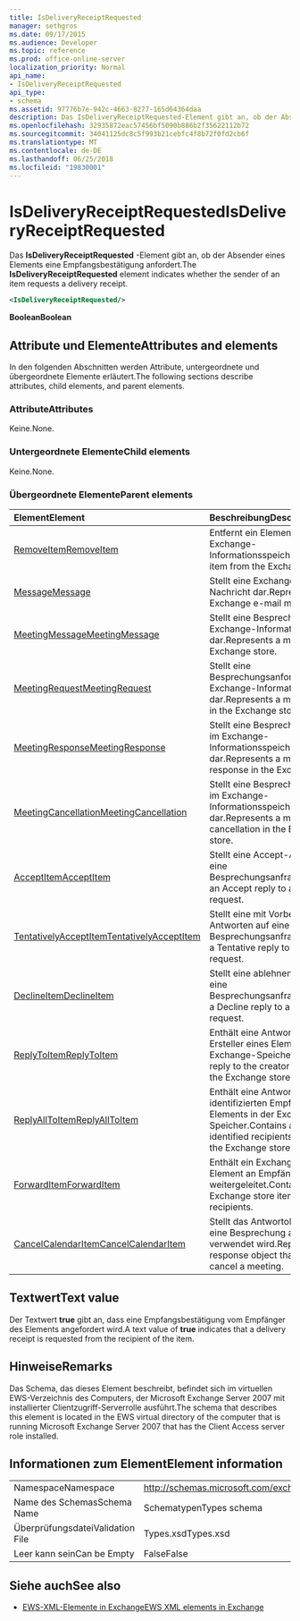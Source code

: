 ```yaml
---
title: IsDeliveryReceiptRequested
manager: sethgros
ms.date: 09/17/2015
ms.audience: Developer
ms.topic: reference
ms.prod: office-online-server
localization_priority: Normal
api_name:
- IsDeliveryReceiptRequested
api_type:
- schema
ms.assetid: 97776b7e-942c-4663-8277-165d64364daa
description: Das IsDeliveryReceiptRequested-Element gibt an, ob der Absender eines Elements eine Empfangsbestätigung anfordert.
ms.openlocfilehash: 32935872eac57456bf5090b886b2f35622112b72
ms.sourcegitcommit: 34041125dc8c5f993b21cebfc4f8b72f0fd2cb6f
ms.translationtype: MT
ms.contentlocale: de-DE
ms.lasthandoff: 06/25/2018
ms.locfileid: "19830001"
---
```

# <a name="isdeliveryreceiptrequested"></a><span data-ttu-id="866f4-103">IsDeliveryReceiptRequested</span><span class="sxs-lookup"><span data-stu-id="866f4-103">IsDeliveryReceiptRequested</span></span>

<span data-ttu-id="866f4-104">Das **IsDeliveryReceiptRequested** -Element gibt an, ob der Absender eines Elements eine Empfangsbestätigung anfordert.</span><span class="sxs-lookup"><span data-stu-id="866f4-104">The **IsDeliveryReceiptRequested** element indicates whether the sender of an item requests a delivery receipt.</span></span> 
  
```xml
<IsDeliveryReceiptRequested/>
```

 <span data-ttu-id="866f4-105">**Boolean**</span><span class="sxs-lookup"><span data-stu-id="866f4-105">**Boolean**</span></span>
## <a name="attributes-and-elements"></a><span data-ttu-id="866f4-106">Attribute und Elemente</span><span class="sxs-lookup"><span data-stu-id="866f4-106">Attributes and elements</span></span>

<span data-ttu-id="866f4-107">In den folgenden Abschnitten werden Attribute, untergeordnete und übergeordnete Elemente erläutert.</span><span class="sxs-lookup"><span data-stu-id="866f4-107">The following sections describe attributes, child elements, and parent elements.</span></span>
  
### <a name="attributes"></a><span data-ttu-id="866f4-108">Attribute</span><span class="sxs-lookup"><span data-stu-id="866f4-108">Attributes</span></span>

<span data-ttu-id="866f4-109">Keine.</span><span class="sxs-lookup"><span data-stu-id="866f4-109">None.</span></span>
  
### <a name="child-elements"></a><span data-ttu-id="866f4-110">Untergeordnete Elemente</span><span class="sxs-lookup"><span data-stu-id="866f4-110">Child elements</span></span>

<span data-ttu-id="866f4-111">Keine.</span><span class="sxs-lookup"><span data-stu-id="866f4-111">None.</span></span>
  
### <a name="parent-elements"></a><span data-ttu-id="866f4-112">Übergeordnete Elemente</span><span class="sxs-lookup"><span data-stu-id="866f4-112">Parent elements</span></span>

|<span data-ttu-id="866f4-113">**Element**</span><span class="sxs-lookup"><span data-stu-id="866f4-113">**Element**</span></span>|<span data-ttu-id="866f4-114">**Beschreibung**</span><span class="sxs-lookup"><span data-stu-id="866f4-114">**Description**</span></span>|
|:-----|:-----|
|[<span data-ttu-id="866f4-115">RemoveItem</span><span class="sxs-lookup"><span data-stu-id="866f4-115">RemoveItem</span></span>](removeitem.md) <br/> |<span data-ttu-id="866f4-116">Entfernt ein Element aus dem Exchange-Informationsspeicher.</span><span class="sxs-lookup"><span data-stu-id="866f4-116">Removes an item from the Exchange store.</span></span>  <br/> |
|[<span data-ttu-id="866f4-117">Message</span><span class="sxs-lookup"><span data-stu-id="866f4-117">Message</span></span>](message-ex15websvcsotherref.md) <br/> |<span data-ttu-id="866f4-118">Stellt eine Exchange-E-Mail-Nachricht dar.</span><span class="sxs-lookup"><span data-stu-id="866f4-118">Represents an Exchange e-mail message.</span></span>  <br/> |
|[<span data-ttu-id="866f4-119">MeetingMessage</span><span class="sxs-lookup"><span data-stu-id="866f4-119">MeetingMessage</span></span>](meetingmessage.md) <br/> |<span data-ttu-id="866f4-120">Stellt eine Besprechung im Exchange-Informationsspeicher dar.</span><span class="sxs-lookup"><span data-stu-id="866f4-120">Represents a meeting in the Exchange store.</span></span>  <br/> |
|[<span data-ttu-id="866f4-121">MeetingRequest</span><span class="sxs-lookup"><span data-stu-id="866f4-121">MeetingRequest</span></span>](meetingrequest.md) <br/> |<span data-ttu-id="866f4-122">Stellt eine Besprechungsanforderung im Exchange-Informationsspeicher dar.</span><span class="sxs-lookup"><span data-stu-id="866f4-122">Represents a meeting request in the Exchange store.</span></span>  <br/> |
|[<span data-ttu-id="866f4-123">MeetingResponse</span><span class="sxs-lookup"><span data-stu-id="866f4-123">MeetingResponse</span></span>](meetingresponse.md) <br/> |<span data-ttu-id="866f4-124">Stellt eine Besprechungsantwort im Exchange-Informationsspeicher dar.</span><span class="sxs-lookup"><span data-stu-id="866f4-124">Represents a meeting response in the Exchange store.</span></span>  <br/> |
|[<span data-ttu-id="866f4-125">MeetingCancellation</span><span class="sxs-lookup"><span data-stu-id="866f4-125">MeetingCancellation</span></span>](meetingcancellation.md) <br/> |<span data-ttu-id="866f4-126">Stellt eine Besprechungsabsage im Exchange-Informationsspeicher dar.</span><span class="sxs-lookup"><span data-stu-id="866f4-126">Represents a meeting cancellation in the Exchange store.</span></span>  <br/> |
|[<span data-ttu-id="866f4-127">AcceptItem</span><span class="sxs-lookup"><span data-stu-id="866f4-127">AcceptItem</span></span>](acceptitem.md) <br/> |<span data-ttu-id="866f4-128">Stellt eine Accept-Antwort auf eine Besprechungsanfrage.</span><span class="sxs-lookup"><span data-stu-id="866f4-128">Represents an Accept reply to a meeting request.</span></span>  <br/> |
|[<span data-ttu-id="866f4-129">TentativelyAcceptItem</span><span class="sxs-lookup"><span data-stu-id="866f4-129">TentativelyAcceptItem</span></span>](tentativelyacceptitem.md) <br/> |<span data-ttu-id="866f4-130">Stellt eine mit Vorbehalt Antworten auf eine Besprechungsanfrage.</span><span class="sxs-lookup"><span data-stu-id="866f4-130">Represents a Tentative reply to a meeting request.</span></span>  <br/> |
|[<span data-ttu-id="866f4-131">DeclineItem</span><span class="sxs-lookup"><span data-stu-id="866f4-131">DeclineItem</span></span>](declineitem.md) <br/> |<span data-ttu-id="866f4-132">Stellt eine ablehnen Antwort auf eine Besprechungsanfrage.</span><span class="sxs-lookup"><span data-stu-id="866f4-132">Represents a Decline reply to a meeting request.</span></span>  <br/> |
|[<span data-ttu-id="866f4-133">ReplyToItem</span><span class="sxs-lookup"><span data-stu-id="866f4-133">ReplyToItem</span></span>](replytoitem.md) <br/> |<span data-ttu-id="866f4-134">Enthält eine Antwort an den Ersteller eines Elements in der Exchange-Speicher.</span><span class="sxs-lookup"><span data-stu-id="866f4-134">Contains a reply to the creator of an item in the Exchange store.</span></span>  <br/> |
|[<span data-ttu-id="866f4-135">ReplyAllToItem</span><span class="sxs-lookup"><span data-stu-id="866f4-135">ReplyAllToItem</span></span>](replyalltoitem.md) <br/> |<span data-ttu-id="866f4-136">Enthält eine Antwort an alle identifizierten Empfänger eines Elements in der Exchange-Speicher.</span><span class="sxs-lookup"><span data-stu-id="866f4-136">Contains a reply to all identified recipients of an item in the Exchange store.</span></span>  <br/> |
|[<span data-ttu-id="866f4-137">ForwardItem</span><span class="sxs-lookup"><span data-stu-id="866f4-137">ForwardItem</span></span>](forwarditem.md) <br/> |<span data-ttu-id="866f4-138">Enthält ein Exchange-Speicher-Element an Empfänger weitergeleitet.</span><span class="sxs-lookup"><span data-stu-id="866f4-138">Contains an Exchange store item to forward to recipients.</span></span>  <br/> |
|[<span data-ttu-id="866f4-139">CancelCalendarItem</span><span class="sxs-lookup"><span data-stu-id="866f4-139">CancelCalendarItem</span></span>](cancelcalendaritem.md) <br/> |<span data-ttu-id="866f4-140">Stellt das Antwortobjekt, das Sie eine Besprechung absagen verwendet wird.</span><span class="sxs-lookup"><span data-stu-id="866f4-140">Represents the response object that is used to cancel a meeting.</span></span>  <br/> |
   
## <a name="text-value"></a><span data-ttu-id="866f4-141">Textwert</span><span class="sxs-lookup"><span data-stu-id="866f4-141">Text value</span></span>

<span data-ttu-id="866f4-142">Der Textwert **true** gibt an, dass eine Empfangsbestätigung vom Empfänger des Elements angefordert wird.</span><span class="sxs-lookup"><span data-stu-id="866f4-142">A text value of **true** indicates that a delivery receipt is requested from the recipient of the item.</span></span> 
  
## <a name="remarks"></a><span data-ttu-id="866f4-143">Hinweise</span><span class="sxs-lookup"><span data-stu-id="866f4-143">Remarks</span></span>

<span data-ttu-id="866f4-144">Das Schema, das dieses Element beschreibt, befindet sich im virtuellen EWS-Verzeichnis des Computers, der Microsoft Exchange Server 2007 mit installierter Clientzugriff-Serverrolle ausführt.</span><span class="sxs-lookup"><span data-stu-id="866f4-144">The schema that describes this element is located in the EWS virtual directory of the computer that is running Microsoft Exchange Server 2007 that has the Client Access server role installed.</span></span>
  
## <a name="element-information"></a><span data-ttu-id="866f4-145">Informationen zum Element</span><span class="sxs-lookup"><span data-stu-id="866f4-145">Element information</span></span>

|||
|:-----|:-----|
|<span data-ttu-id="866f4-146">Namespace</span><span class="sxs-lookup"><span data-stu-id="866f4-146">Namespace</span></span>  <br/> |http://schemas.microsoft.com/exchange/services/2006/types  <br/> |
|<span data-ttu-id="866f4-147">Name des Schemas</span><span class="sxs-lookup"><span data-stu-id="866f4-147">Schema Name</span></span>  <br/> |<span data-ttu-id="866f4-148">Schematypen</span><span class="sxs-lookup"><span data-stu-id="866f4-148">Types schema</span></span>  <br/> |
|<span data-ttu-id="866f4-149">Überprüfungsdatei</span><span class="sxs-lookup"><span data-stu-id="866f4-149">Validation File</span></span>  <br/> |<span data-ttu-id="866f4-150">Types.xsd</span><span class="sxs-lookup"><span data-stu-id="866f4-150">Types.xsd</span></span>  <br/> |
|<span data-ttu-id="866f4-151">Leer kann sein</span><span class="sxs-lookup"><span data-stu-id="866f4-151">Can be Empty</span></span>  <br/> |<span data-ttu-id="866f4-152">False</span><span class="sxs-lookup"><span data-stu-id="866f4-152">False</span></span>  <br/> |
   
## <a name="see-also"></a><span data-ttu-id="866f4-153">Siehe auch</span><span class="sxs-lookup"><span data-stu-id="866f4-153">See also</span></span>



- [<span data-ttu-id="866f4-154">EWS-XML-Elemente in Exchange</span><span class="sxs-lookup"><span data-stu-id="866f4-154">EWS XML elements in Exchange</span></span>](ews-xml-elements-in-exchange.md)

